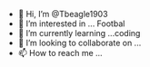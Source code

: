 - 👋 Hi, I’m @Tbeagle1903
- 👀 I’m interested in ... Footbal
- 🌱 I’m currently learning ...coding
- 💞️ I’m looking to collaborate on ...
- 📫 How to reach me ...

<!---
Tbeagle1903/Tbeagle1903 is a ✨ special ✨ repository because its `README.md` (this file) appears on your GitHub profile.
You can click the Preview link to take a look at your changes.
--->
